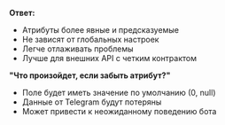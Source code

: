 
**Ответ:**

- Атрибуты более явные и предсказуемые
- Не зависят от глобальных настроек
- Легче отлаживать проблемы
- Лучше для внешних API с четким контрактом

**"Что произойдет, если забыть атрибут?"**

- Поле будет иметь значение по умолчанию (0, null)
- Данные от Telegram будут потеряны
- Может привести к неожиданному поведению бота